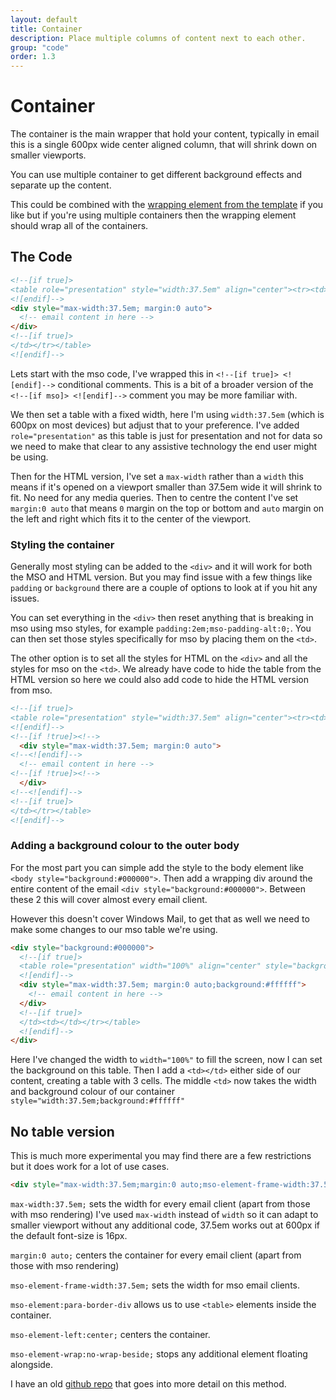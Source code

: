 ```yaml
---
layout: default
title: Container
description: Place multiple columns of content next to each other.
group: "code"
order: 1.3
--- 
```


# Container

The  container is the main wrapper that hold your content, typically in email this is a single 600px wide center aligned column, that will shrink down on smaller viewports.

You can use multiple container to get different background effects and separate up the content.

This could be combined with the [wrapping element from the template](../email-code/template#wrapping-element) if you like but if you're using multiple containers then the wrapping element should wrap all of the containers.

## The Code
```html
<!--[if true]>
<table role="presentation" style="width:37.5em" align="center"><tr><td>
<![endif]-->
<div style="max-width:37.5em; margin:0 auto">
  <!-- email content in here -->
</div>
<!--[if true]>
</td></tr></table>
<![endif]-->
```

Lets start with the mso code,  I've wrapped this in `<!--[if true]> <![endif]-->` conditional comments.  This is a bit of a broader version of the `<!--[if mso]> <![endif]-->` comment you may be more familiar with.  

We then set a table with a fixed width, here I'm using `width:37.5em` (which is 600px on most devices) but adjust that to your preference. I've added `role="presentation"` as this table is just for presentation and not for data so we need to make that clear to any assistive technology the end user might be using.

Then for the HTML version, I've set a `max-width` rather than a `width` this means if it's opened on a viewport smaller than 37.5em wide it will shrink to fit. No need for any media queries.  Then to centre the content I've set `margin:0 auto` that means `0` margin on the top or bottom and `auto` margin on the left and right which fits it to the center of the viewport.


### Styling the container
Generally most styling can be added to the `<div>` and it will work for both the MSO and HTML version.  But you may find issue with a few things like `padding` or `background` there are a couple of options to look at if you hit any issues.

You can set everything in the `<div>` then reset anything that is breaking in mso using mso styles, for example `padding:2em;mso-padding-alt:0;`.  You can then set those styles specifically for mso by placing them on the `<td>`.

The other option is to set all the styles for HTML on the `<div>` and all the styles for mso on the `<td>`.  We already have code to hide the table from the HTML version so here we could also add code to hide the HTML version from mso.
```html
<!--[if true]>
<table role="presentation" style="width:37.5em" align="center"><tr><td>
<![endif]-->
<!--[if !true]><!-->
  <div style="max-width:37.5em; margin:0 auto">
<!--<![endif]-->
  <!-- email content in here -->
<!--[if !true]><!-->
  </div>
<!--<![endif]-->
<!--[if true]>
</td></tr></table>
<![endif]-->
```

### Adding a background colour to the outer body
For the most part you can simple add the style to the body element like `<body style="background:#000000">`.  Then add a wrapping div around the entire content of the email `<div style="background:#000000">`.  Between these 2 this will cover almost every email client.

However this doesn't cover Windows Mail, to get that as well we need to make some changes to our mso table we're using.

```html
<div style="background:#000000">
  <!--[if true]>
  <table role="presentation" width="100%" align="center" style="background:#000000"><tr><td></td><td style="width:37.5em;background:#ffffff">
  <![endif]-->
  <div style="max-width:37.5em; margin:0 auto;background:#ffffff">
    <!-- email content in here -->
  </div>
  <!--[if true]>
  </td><td></td></tr></table>
  <![endif]-->
</div>
```

Here I've changed the width to `width="100%"` to fill the screen, now I can set the background on this table.  Then I add a `<td></td>` either side of our content, creating a table with 3 cells. The middle `<td>` now takes the width and background colour of our container `style="width:37.5em;background:#ffffff"`


## No table version
This is much more experimental you may find there are a few restrictions but it does work for a lot of use cases.
```html
<div style="max-width:37.5em;margin:0 auto;mso-element-frame-width:37.5em;mso-element:para-border-div;mso-element-left:center;mso-element-wrap:no-wrap-beside;">
```

`max-width:37.5em;` sets the width for every email client (apart from those with mso rendering) I've used `max-width` instead of `width` so it can adapt to smaller viewport without any additional code, 37.5em works out at 600px if the default font-size is 16px.

`margin:0 auto;` centers the container for every email client (apart from those with mso rendering)

`mso-element-frame-width:37.5em;` sets the width for mso email clients.

`mso-element:para-border-div` allows us to use `<table>` elements inside the container.

`mso-element-left:center;` centers the container.

`mso-element-wrap:no-wrap-beside;` stops any additional element floating alongside.

I have an old [github repo](https://github.com/M-J-Robbins/get-off-the-table) that goes into more detail on this method.
